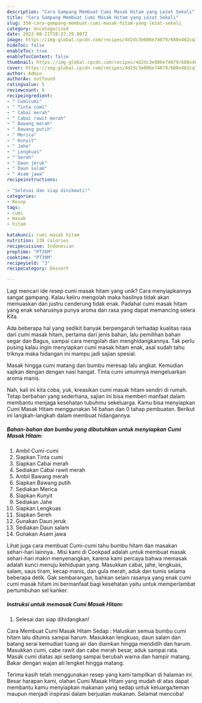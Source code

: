 ```yaml
---
description: "Cara Gampang Membuat Cumi Masak Hitam yang Lezat Sekali"
title: "Cara Gampang Membuat Cumi Masak Hitam yang Lezat Sekali"
slug: 350-cara-gampang-membuat-cumi-masak-hitam-yang-lezat-sekali
category: Uncategorized
date: 2022-08-21T18:27:29.807Z
image: https://img-global.cpcdn.com/recipes/4d2dc3e086e74079/680x482cq70/cumi-masak-hitam-foto-resep-utama.jpg
hideToc: false
enableToc: true
enableTocContent: false
thumbnail: https://img-global.cpcdn.com/recipes/4d2dc3e086e74079/680x482cq70/cumi-masak-hitam-foto-resep-utama.jpg
cover: https://img-global.cpcdn.com/recipes/4d2dc3e086e74079/680x482cq70/cumi-masak-hitam-foto-resep-utama.jpg
author: Admin
authorAv: notfound
ratingvalue: 5
reviewcount: 6
recipeingredient:
- " Cumicumi"
- " Tinta cumi"
- " Cabai merah"
- " Cabai rawit merah"
- " Bawang merah"
- " Bawang putih"
- " Merica"
- " Kunyit"
- " Jahe"
- " Lengkuas"
- " Sereh"
- " Daun jeruk"
- " Daun salam"
- " Asam jawa"
recipeinstructions:

- "Selesai dan siap dinikmati!"
categories:
- Resep
tags:
- cumi
- masak
- hitam

katakunci: cumi masak hitam 
nutrition: 138 calories
recipecuisine: Indonesian
preptime: "PT26M"
cooktime: "PT39M"
recipeyield: "3"
recipecategory: Dessert

---
```





Lagi mencari ide resep cumi masak hitam yang unik? Cara menyiapkannya sangat gampang. Kalau keliru mengolah maka hasilnya tidak akan memuaskan dan justru cenderung tidak enak. Padahal cumi masak hitam yang enak seharusnya punya aroma dan rasa yang dapat memancing selera Kita.





Ada beberapa hal yang sedikit banyak berpengaruh terhadap kualitas rasa dari cumi masak hitam, pertama dari jenis bahan, lalu pemilihan bahan segar dan Bagus, sampai cara mengolah dan menghidangkannya. Tak perlu pusing kalau ingin menyiapkan cumi masak hitam enak,      asal sudah tahu triknya maka hidangan ini mampu jadi sajian spesial.














Masak hingga cumi matang dan bumbu meresap lalu angkat. Kemudian sajikan dengan dengan nasi hangat. Tinta cumi umumnya mengeluarkan aroma manis.






Nah, kali ini kita coba, yuk, kreasikan cumi masak hitam sendiri di rumah. Tetap berbahan yang sederhana, sajian ini bisa memberi manfaat dalam membantu menjaga kesehatan tubuhmu sekeluarga. Kamu bisa menyiapkan Cumi Masak Hitam menggunakan 14 bahan dan 0 tahap pembuatan. Berikut ini langkah-langkah dalam membuat hidangannya.

<!--inarticleads1-->

##### Bahan-bahan dan bumbu yang dibutuhkan untuk menyiapkan Cumi Masak Hitam:

1. Ambil  Cumi-cumi
1. Siapkan  Tinta cumi
1. Siapkan  Cabai merah
1. Sediakan  Cabai rawit merah
1. Ambil  Bawang merah
1. Siapkan  Bawang putih
1. Sediakan  Merica
1. Siapkan  Kunyit
1. Sediakan  Jahe
1. Siapkan  Lengkuas
1. Siapkan  Sereh
1. Gunakan  Daun jeruk
1. Sediakan  Daun salam
1. Gunakan  Asam jawa


Lihat juga cara membuat Cumi-cumi tahu bumbu hitam dan masakan sehari-hari lainnya.. Misi kami di Cookpad adalah untuk membuat masak sehari-hari makin menyenangkan, karena kami percaya bahwa memasak adalah kunci menuju kehidupan yang. Masukkan cabai, jahe, lengkuas, salam, saus tiram, kecap manis, dan gula merah, aduk dan tumis selama beberapa detik. Gak sembarangan, bahkan selain rasanya yang enak cumi cumi masak hitam ini bermanfaat bagi kesehatan yaitu untuk memperlambat pertumbuhan sel kanker. 

<!--inarticleads2-->

##### Instruksi untuk memasak Cumi Masak Hitam:


1. Selesai dan siap dihidangkan!

Cara Membuat Cumi Masak Hitam Sedap : Haluskan semua bumbu cumi hitam lalu ditumis sampai harum. Masukkan lengkuas, daun salam dan batang serai kemudian tuang air dan diamkan hingga mendidih dan harum. Masukkan cumi, cabe rawit dan cabe merah besar, aduk sampai rata. Masak cumi diatas api sedang sampai berubah warna dan hampir matang. Bakar dengan wajan ati lengket hingga matang. 

Terima kasih telah menggunakan resep yang kami tampilkan di halaman ini. Besar harapan kami, olahan Cumi Masak Hitam yang mudah di atas dapat membantu kamu menyiapkan makanan yang sedap untuk keluarga/teman maupun menjadi inspirasi dalam berjualan makanan. Selamat mencoba!
